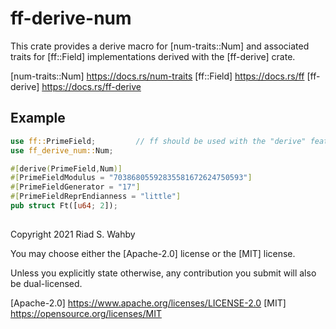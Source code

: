 # ff-derive-num

This crate provides a derive macro for [num-traits::Num] and associated traits
for [ff::Field] implementations derived with the [ff-derive] crate.

[num-traits::Num] https://docs.rs/num-traits
[ff::Field] https://docs.rs/ff
[ff-derive] https://docs.rs/ff-derive

## Example

```rust
use ff::PrimeField;         // ff should be used with the "derive" feature!
use ff_derive_num::Num;

#[derive(PrimeField,Num)]
#[PrimeFieldModulus = "70386805592835581672624750593"]
#[PrimeFieldGenerator = "17"]
#[PrimeFieldReprEndianness = "little"]
pub struct Ft([u64; 2]);
```

## 

Copyright 2021 Riad S. Wahby

You may choose either the [Apache-2.0] license or the [MIT] license.

Unless you explicitly state otherwise, any contribution you submit will also be dual-licensed.

[Apache-2.0] https://www.apache.org/licenses/LICENSE-2.0
[MIT] https://opensource.org/licenses/MIT
